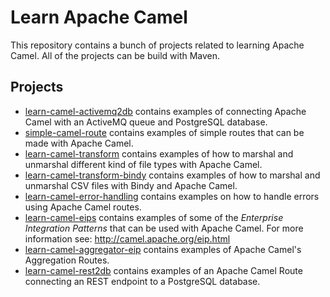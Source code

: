 
# Learn Apache Camel
This repository contains a bunch of projects related to learning Apache Camel. All of the projects can be build with Maven.

## Projects
 - [learn-camel-activemq2db](https://github.com/SanderTrap/learn-apache-camel/tree/master/learn-camel-activemq2db "learn-camel-activemq2db") contains examples of connecting Apache Camel with an ActiveMQ queue and PostgreSQL database.
 - [simple-camel-route](https://github.com/SanderTrap/learn-apache-camel/tree/master/simple-camel-route "simple-camel-route") contains examples of simple routes that can be made with Apache Camel.
 - [learn-camel-transform](https://github.com/SanderTrap/learn-apache-camel/tree/master/learn-camel-transform "learn-camel-transform") contains examples of how to marshal and unmarshal different kind of file types with Apache Camel.
 - [learn-camel-transform-bindy](https://github.com/SanderTrap/learn-apache-camel/tree/master/learn-camel-transform-bindy "learn-camel-transform-bindy") contains examples of how to marshal and unmarshal CSV files with Bindy and Apache Camel.
 - [learn-camel-error-handling](https://github.com/SanderTrap/learn-apache-camel/tree/master/learn-camel-error-handling "learn-camel-error-handling") contains examples on how to handle errors using Apache Camel routes.
 - [learn-camel-eips](https://github.com/SanderTrap/learn-apache-camel/tree/master/learn-camel-eips "learn-camel-eips") contains examples of some of the *Enterprise Integration Patterns* that can be used with Apache Camel. For more information see: http://camel.apache.org/eip.html
 - [learn-camel-aggregator-eip](https://github.com/SanderTrap/learn-apache-camel/tree/master/learn-camel-aggregator-eip "learn-camel-aggregator-eip") contains examples of Apache Camel's Aggregation Routes.
 - [learn-camel-rest2db](https://github.com/SanderTrap/learn-apache-camel/tree/master/learn-camel-rest2db "learn-camel-rest2db") contains examples of an Apache Camel Route connecting an REST endpoint to a PostgreSQL database.
